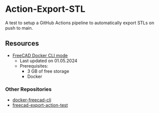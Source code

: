 # Action-Export-STL
A test to setup a GitHub Actions pipeline to automatically export STLs on push to main.

## Resources

- [FreeCAD Docker CLI mode](https://wiki.freecad.org/FreeCAD_Docker_CLI_mode/de)
  - Last updated on 01.05.2024
  - Prerequisites:
    - 3 GB of free storage
    - Docker

### Other Repositories

- [docker-freecad-cli](https://github.com/amrit3701/docker-freecad-cli)
- [freecad-export-action-test](https://github.com/Gigahawk/freecad-export-action-test)
